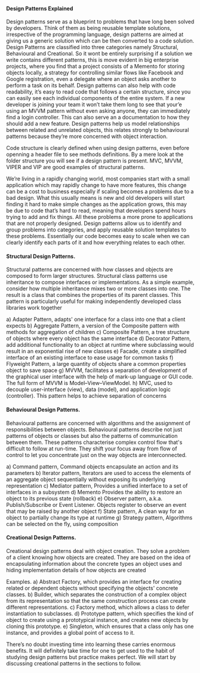 #### Design Patterns Explained 

Design patterns serve as a blueprint to problems that have long been solved by developers. Think of them as being reusable template solutions, irrespective of the programming language, design patterns are aimed at giving us a generic solution which can be then converted to a code solution. 
Design Patterns are classified into three categories namely Structural, Behavioural and Creational. So it wont be entirely surprising if a solution we write contains different patterns, this is move evident in big enterprise projects, where you find that a project consists of a Memento for storing objects locally, a strategy for controlling similar flows like Facebook and Google registration, even a delegate where an object asks another to perform a task on its behalf. Design patterns can also help with code readability, it’s easy to read code that follows a certain structure, since you can easily see each individual components of the entire system. If a new developer is joining your team it won’t take them long to see that your’e using an MVVM pattern without even asking anyone, they can immediately find a login controller. This can also serve an a documentation to how they should add a new feature. Design patterns help us model relationships between related and unrelated objects, this relates strongly to behavioural patterns because they’re more concerned with object interaction. 

Code structure is clearly defined when using design patterns, even before openning a header file to see methods definitions. By a mere look at the folder structure you will see if a design pattern is present. MVC, MVVM, VIPER and VIP are good examples of structural patterns.  

We’re living in a rapidly changing world, most companies start with a small application which may rapidly change to have more features, this change can be a cost to business especially if scaling becomes a problems due to a bad design. What this usually means is new and old developers will start finding it hard to make simple changes as the application grows, this may be due to code that’s hard to read, meaning that developers spend hours trying to add and fix things. All these problems a more prone to applications that are not properly designed. Design patterns allow us to identify and group problems into categories, and apply reusable solution templates to these problems. Essentially our code becomes easy to scale when we can clearly identify each parts of it and how everything relates to each other. 

#### Structural Design Patterns. 
Structural patterns are concerned with how classes and objects are composed to form larger structures. Structural class patterns use inheritance to compose interfaces or implementations. As a simple example, consider how multiple inheritance mixes two or more classes into one. The result is a class that combines the properties of its parent classes. This pattern is particularly useful for making independently developed class libraries work together

 a) Adapter Pattern, adapts' one interface for a class into one that a client expects
 b) Aggregate Pattern, a version of the Composite pattern with methods for aggregation of children
 c) Composite Pattern, a tree structure of objects where every object has the same interface
 d) Decorator Pattern, add additional functionality to an object at runtime where subclassing would result in an exponential rise of new classes
 e) Facade, create a simplified interface of an existing interface to ease usage for common tasks
 f) Flyweight Pattern, a large quantity of objects share a common properties object to save space
 g) MVVM, facilitates a separation of development of the graphical user interface with the help of mark-up language or GUI code. The full form of MVVM is Model–View–ViewModel.
 h) MVC, used to decouple user-interface (view), data (model), and application logic (controller). This pattern helps to achieve separation of concerns

#### Behavioural Design Patterns. 
Behavioural patterns are concerned with algorithms and the assignment of responsibilities between objects. Behavioural patterns describe not just patterns of objects or classes but also the patterns of communication between them. These patterns characterise complex control flow that's difficult to follow at run-time. They shift your focus away from flow of control to let you concentrate just on the way objects are interconnected.

a) Command pattern, Command objects encapsulate an action and its parameters
b) Iterator pattern, Iterators are used to access the elements of an aggregate object sequentially without exposing its underlying representation
c) Mediator pattern, Provides a unified interface to a set of interfaces in a subsystem
d) Memento Provides the ability to restore an object to its previous state (rollback)
e) Observer pattern, a.k.a. Publish/Subscribe or Event Listener. Objects register to observe an event that may be raised by another object
f) State pattern, A clean way for an object to partially change its type at runtime
g) Strategy pattern, Algorithms can be selected on the fly, using composition

#### Creational Design Patterns. 
Creational design patterns deal with object creation. They solve a problem of a client knowing how objects are created. They are based on the idea of encapsulating information about the concrete types an object uses and hiding implementation details of how objects are created  

Examples. 
 a) Abstract Factory, which provides an interface for creating related or dependent objects without specifying the objects' concrete classes.
 b) Builder, which separates the construction of a complex object from its representation so that the same construction process can create different representations.
 c) Factory method, which allows a class to defer instantiation to subclasses.
 d) Prototype pattern, which specifies the kind of object to create using a prototypical instance, and creates new objects by cloning this prototype.
 e) Singleton, which ensures that a class only has one instance, and provides a global point of access to it.

There’s no doubt investing time into learning these carries enormous benefits. It will definitely take time for one to get used to the habit of studying design patterns but practice makes perfect. We will start by discussing creational patterns in the sections to follow.
